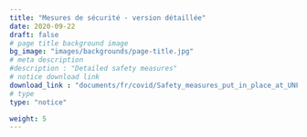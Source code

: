 ```yaml
---
title: "Mesures de sécurité - version détaillée"
date: 2020-09-22
draft: false
# page title background image
bg_image: "images/backgrounds/page-title.jpg"
# meta description
#description : "Detailed safety measures"
# notice download link
download_link : "documents/fr/covid/Safety_measures_put_in_place_at_UNF.pdf"
# type
type: "notice"

weight: 5
---
```

